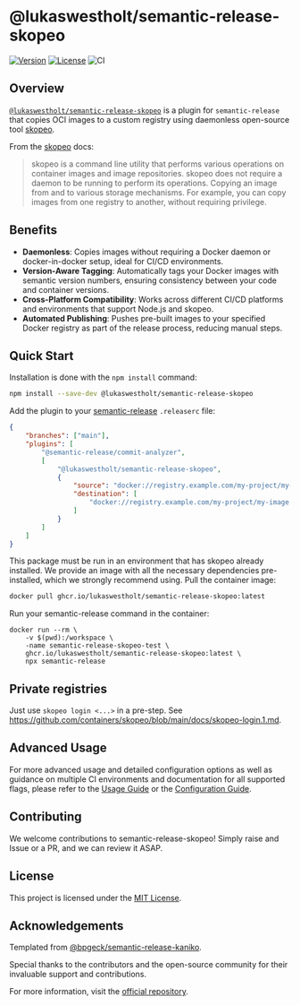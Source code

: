 # @lukaswestholt/semantic-release-skopeo

[![Version](https://img.shields.io/npm/v/@lukaswestholt/semantic-release-skopeo.svg)](https://www.npmjs.com/package/@lukaswestholt/semantic-release-skopeo)
[![License](https://img.shields.io/npm/l/@lukaswestholt/semantic-release-skopeo.svg)](https://github.com/lukaswestholt/semantic-release-skopeo/blob/main/LICENSE)
![CI](https://github.com/lukaswestholt/semantic-release-skopeo/actions/workflows/ci.yml/badge.svg)

## Overview

[`@lukaswestholt/semantic-release-skopeo`](https://www.npmjs.com/package/@lukaswestholt/semantic-release-skopeo) is a plugin for `semantic-release` that copies OCI images to a custom registry using daemonless open-source tool [skopeo](https://github.com/containers/skopeo/).

From the [skopeo](https://github.com/containers/skopeo/blob/main/README.md) docs:

> skopeo is a command line utility that performs various operations on container images and image repositories.
> skopeo does not require a daemon to be running to perform its operations.
> Copying an image from and to various storage mechanisms. For example, you can copy images from one registry to another, without requiring privilege.

## Benefits

-   **Daemonless**: Copies images without requiring a Docker daemon or docker-in-docker setup, ideal for CI/CD environments.
-   **Version-Aware Tagging**: Automatically tags your Docker images with semantic version numbers, ensuring consistency between your code and container versions.
-   **Cross-Platform Compatibility**: Works across different CI/CD platforms and environments that support Node.js and skopeo.
-   **Automated Publishing**: Pushes pre-built images to your specified Docker registry as part of the release process, reducing manual steps.

## Quick Start

Installation is done with the `npm install` command:

```bash
npm install --save-dev @lukaswestholt/semantic-release-skopeo
```

Add the plugin to your [semantic-release](https://semantic-release.gitbook.io/semantic-release/usage/configuration#configuration-file) `.releaserc` file:

```json
{
    "branches": ["main"],
    "plugins": [
        "@semantic-release/commit-analyzer",
        [
            "@lukaswestholt/semantic-release-skopeo",
            {
                "source": "docker://registry.example.com/my-project/my-image:latest",
                "destination": [
                    "docker://registry.example.com/my-project/my-image:${version}"
                ]
            }
        ]
    ]
}
```

This package must be run in an environment that has skopeo already installed. We provide an image with all the necessary dependencies pre-installed, which we strongly recommend using. Pull the container image:

```bash
docker pull ghcr.io/lukaswestholt/semantic-release-skopeo:latest
```

Run your semantic-release command in the container:

```
docker run --rm \
    -v $(pwd):/workspace \
    -name semantic-release-skopeo-test \
    ghcr.io/lukaswestholt/semantic-release-skopeo:latest \
    npx semantic-release
```

## Private registries

Just use `skopeo login <...>` in a pre-step. See https://github.com/containers/skopeo/blob/main/docs/skopeo-login.1.md.

## Advanced Usage

For more advanced usage and detailed configuration options as well as guidance on multiple CI environments and documentation for all supported flags, please refer to the [Usage Guide](docs/usage.md) or the [Configuration Guide](docs/configuration.md).

## Contributing

We welcome contributions to semantic-release-skopeo! Simply raise and Issue or a PR, and we can review it ASAP.

## License

This project is licensed under the [MIT License](LICENSE).

## Acknowledgements

Templated from [@bpgeck/semantic-release-kaniko](https://github.com/brendangeck/semantic-release-kaniko).

Special thanks to the contributors and the open-source community for their invaluable support and contributions.

For more information, visit the [official repository](https://github.com/lukaswestholt/semantic-release-skopeo).
